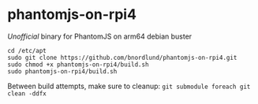 # phantomjs-on-rpi4
  *Unofficial* binary for PhantomJS on arm64 debian buster
```
cd /etc/apt
sudo git clone https://github.com/bnordlund/phantomjs-on-rpi4.git
sudo chmod +x phantomjs-on-rpi4/build.sh
sudo phantomjs-on-rpi4/build.sh
```
Between build attempts, make sure to cleanup:
`git submodule foreach git clean -ddfx`

